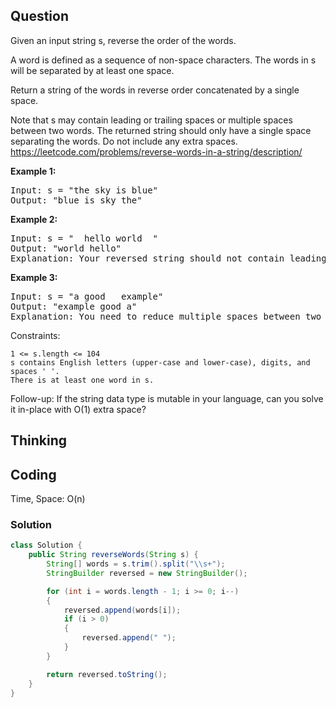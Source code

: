 ## Question
Given an input string s, reverse the order of the words.

A word is defined as a sequence of non-space characters. The words in s will be separated by at least one space.

Return a string of the words in reverse order concatenated by a single space.

Note that s may contain leading or trailing spaces or multiple spaces between two words. The returned string should only have a single space separating the words. Do not include any extra spaces.
https://leetcode.com/problems/reverse-words-in-a-string/description/


**Example 1:**
<pre>
Input: s = "the sky is blue"
Output: "blue is sky the"
</pre>

**Example 2:**
<pre>
Input: s = "  hello world  "
Output: "world hello"
Explanation: Your reversed string should not contain leading or trailing spaces.
</pre>

**Example 3:**
<pre>
Input: s = "a good   example"
Output: "example good a"
Explanation: You need to reduce multiple spaces between two words to a single space in the reversed string.
</pre>

Constraints:

    1 <= s.length <= 104
    s contains English letters (upper-case and lower-case), digits, and spaces ' '.
    There is at least one word in s.

Follow-up: If the string data type is mutable in your language, can you solve it in-place with O(1) extra space?


## Thinking


## Coding
Time, Space: O(n)

### Solution
```java
class Solution {
    public String reverseWords(String s) {
        String[] words = s.trim().split("\\s+");
        StringBuilder reversed = new StringBuilder();

        for (int i = words.length - 1; i >= 0; i--)
        {
            reversed.append(words[i]);
            if (i > 0)
            {
                reversed.append(" ");
            }
        }

        return reversed.toString();
    }
}
```

